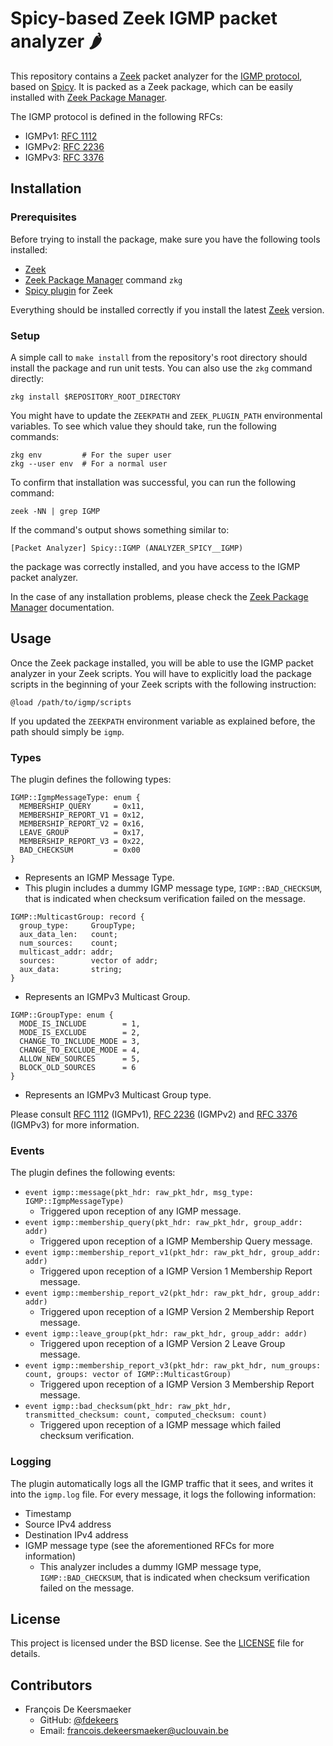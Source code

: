 # Spicy-based Zeek IGMP packet analyzer :hot_pepper:

This repository contains a [Zeek](https://zeek.org/) packet analyzer for the [IGMP protocol](https://en.wikipedia.org/wiki/Internet_Group_Management_Protocol), based on [Spicy](https://docs.zeek.org/projects/spicy/en/latest/index.html).
It is packed as a Zeek package, which can be easily installed with [Zeek Package Manager](https://docs.zeek.org/projects/package-manager/en/stable/).

The IGMP protocol is defined in the following RFCs:
- IGMPv1: [RFC 1112](https://datatracker.ietf.org/doc/html/rfc1112)
- IGMPv2: [RFC 2236](https://datatracker.ietf.org/doc/html/rfc2236)
- IGMPv3: [RFC 3376](https://datatracker.ietf.org/doc/html/rfc3376)


## Installation

### Prerequisites

Before trying to install the package, make sure you have the following tools installed:

- [Zeek](https://zeek.org/)
- [Zeek Package Manager](https://docs.zeek.org/projects/package-manager/en/stable/) command `zkg`
- [Spicy plugin](https://docs.zeek.org/projects/spicy/en/latest/index.html) for Zeek

Everything should be installed correctly if you install the latest [Zeek](https://zeek.org/) version.


### Setup

A simple call to `make install` from the repository's root directory should install the package and run unit tests.
You can also use the `zkg` command directly:
```shell
zkg install $REPOSITORY_ROOT_DIRECTORY
```

You might have to update the `ZEEKPATH` and `ZEEK_PLUGIN_PATH` environmental variables.
To see which value they should take, run the following commands:
```shell
zkg env         # For the super user
zkg --user env  # For a normal user
```

To confirm that installation was successful, you can run the following command:
```shell
zeek -NN | grep IGMP
```

If the command's output shows something similar to:
```
[Packet Analyzer] Spicy::IGMP (ANALYZER_SPICY__IGMP)
```
the package was correctly installed, and you have access to the IGMP packet analyzer.

In the case of any installation problems, please check the [Zeek Package Manager](https://docs.zeek.org/projects/package-manager/en/stable/) documentation.


## Usage

Once the Zeek package installed, you will be able to use the IGMP packet analyzer in your Zeek scripts.
You will have to explicitly load the package scripts in the beginning of your Zeek scripts with the following instruction:
```zeek
@load /path/to/igmp/scripts
```
If you updated the `ZEEKPATH` environment variable as explained before, the path should simply be `igmp`.


### Types

The plugin defines the following types:
```zeek
IGMP::IgmpMessageType: enum {
  MEMBERSHIP_QUERY     = 0x11,
  MEMBERSHIP_REPORT_V1 = 0x12,
  MEMBERSHIP_REPORT_V2 = 0x16,
  LEAVE_GROUP          = 0x17,
  MEMBERSHIP_REPORT_V3 = 0x22,
  BAD_CHECKSUM         = 0x00
}
```
- Represents an IGMP Message Type.
- This plugin includes a dummy IGMP message type, `IGMP::BAD_CHECKSUM`, that is indicated when checksum verification failed on the message.

```zeek
IGMP::MulticastGroup: record {
  group_type:     GroupType;
  aux_data_len:   count;
  num_sources:    count;
  multicast_addr: addr;
  sources:        vector of addr;
  aux_data:       string;
}
```
- Represents an IGMPv3 Multicast Group.

```zeek
IGMP::GroupType: enum {
  MODE_IS_INCLUDE        = 1,
  MODE_IS_EXCLUDE        = 2,
  CHANGE_TO_INCLUDE_MODE = 3,
  CHANGE_TO_EXCLUDE_MODE = 4,
  ALLOW_NEW_SOURCES      = 5,
  BLOCK_OLD_SOURCES      = 6
}
```
- Represents an IGMPv3 Multicast Group type.

Please consult [RFC 1112](https://datatracker.ietf.org/doc/html/rfc1112) (IGMPv1), [RFC 2236](https://datatracker.ietf.org/doc/html/rfc2236) (IGMPv2) and [RFC 3376](https://datatracker.ietf.org/doc/html/rfc3376) (IGMPv3) for more information.


### Events

The plugin defines the following events:
- `event igmp::message(pkt_hdr: raw_pkt_hdr, msg_type: IGMP::IgmpMessageType)`
  - Triggered upon reception of any IGMP message.
- `event igmp::membership_query(pkt_hdr: raw_pkt_hdr, group_addr: addr)`
  - Triggered upon reception of a IGMP Membership Query message.
- `event igmp::membership_report_v1(pkt_hdr: raw_pkt_hdr, group_addr: addr)`
  - Triggered upon reception of a IGMP Version 1 Membership Report message.
- `event igmp::membership_report_v2(pkt_hdr: raw_pkt_hdr, group_addr: addr)`
  - Triggered upon reception of a IGMP Version 2 Membership Report message.
- `event igmp::leave_group(pkt_hdr: raw_pkt_hdr, group_addr: addr)`
  - Triggered upon reception of a IGMP Version 2 Leave Group message.
- `event igmp::membership_report_v3(pkt_hdr: raw_pkt_hdr, num_groups: count, groups: vector of IGMP::MulticastGroup)`
  - Triggered upon reception of a IGMP Version 3 Membership Report message.
- `event igmp::bad_checksum(pkt_hdr: raw_pkt_hdr, transmitted_checksum: count, computed_checksum: count)`
  - Triggered upon reception of a IGMP message which failed checksum verification.


### Logging

The plugin automatically logs all the IGMP traffic that it sees, and writes it into the `igmp.log` file.
For every message, it logs the following information:
- Timestamp
- Source IPv4 address
- Destination IPv4 address
- IGMP message type (see the aforementioned RFCs for more information)
  - This analyzer includes a dummy IGMP message type, `IGMP::BAD_CHECKSUM`, that is indicated when checksum verification failed on the message.


## License

This project is licensed under the BSD license. See the [LICENSE](LICENSE) file for details.


## Contributors

- François De Keersmaeker
  - GitHub: [@fdekeers](https://github.com/fdekeers)
  - Email: francois.dekeersmaeker@uclouvain.be
